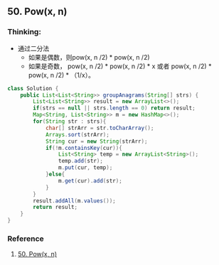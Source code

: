 ## 50. Pow(x, n)
### Thinking:
* 通过二分法
	* 如果是偶数，则pow(x, n /2) * pow(x, n /2)
	* 如果是奇数， pow(x, n /2) * pow(x, n /2) * x 或者 pow(x, n /2) * pow(x, n /2) * （1/x）。

```Java
class Solution {
    public List<List<String>> groupAnagrams(String[] strs) {
        List<List<String>> result = new ArrayList<>();
        if(strs == null || strs.length == 0) return result;
        Map<String, List<String>> m = new HashMap<>();
        for(String str : strs){
            char[] strArr = str.toCharArray();
            Arrays.sort(strArr);
            String cur = new String(strArr);
            if(!m.containsKey(cur)){
                List<String> temp = new ArrayList<String>(); 
                temp.add(str);
                m.put(cur, temp);
            }else{
                m.get(cur).add(str);
            }
        }
        result.addAll(m.values());
        return result;
    }
}
```

### Reference
1. [50. Pow(x, n)](https://github.com/ShawnNew/myLeetcodeAnswer/blob/master/docs/Pow.md)